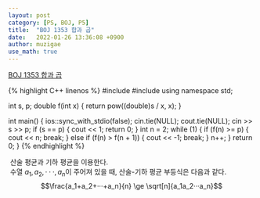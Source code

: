 ```yaml
---
layout: post
category: [PS, BOJ, P5]
title:  "BOJ 1353 합과 곱"
date:   2022-01-26 13:36:08 +0900
author: muzigae
use_math: true
---
```

[BOJ 1353 합과 곱](https://www.acmicpc.net/problem/1353)

{% highlight C++ linenos %}
#include <iostream>
#include <cmath>
using namespace std;

int s, p;
double f(int x) {
	return pow((double)s / x, x);
}

int main() {
	ios::sync_with_stdio(false); cin.tie(NULL); cout.tie(NULL);
	cin >> s >> p;
	if (s == p) {
		cout << 1; return 0;
	}
	int n = 2;
	while (1) {
		if (f(n) >= p) {
			cout << n; break;
		}
		else if (f(n) > f(n + 1)) {
			cout << -1; break;
		} n++;
	}
	return 0;
}
{% endhighlight %}

&nbsp;산술 평균과 기하 평균을 이용한다.<br>
&nbsp;수열 $a_1, a_2, ···, a_n$이 주어져 있을 때, 산술-기하 평균 부등식은 다음과 같다.<br>
$$\frac{a_1+a_2+···+a_n}{n} \ge \sqrt[n]{a_1a_2···a_n}$$